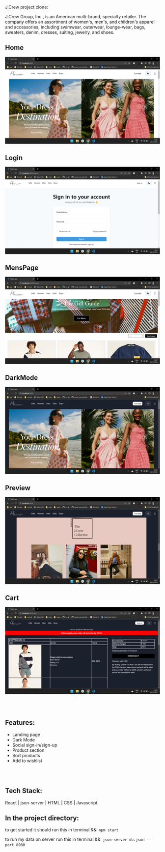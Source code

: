 J.Crew project clone:   

J.Crew Group, Inc., is an American multi-brand, specialty retailer. The company offers an assortment of women's, men's, and children's apparel and accessories, including swimwear, outerwear, lounge-wear, bags, sweaters, denim, dresses, suiting, jewelry, and shoes.  

## Home
![Home](./src/Image/Home.png?raw=true) 
## Login 
![Login](./src/Image/Loginpage.png?raw=true) 
## MensPage 
![MensPage](./src/Image/mespage.png?raw=true)  
## DarkMode 
![DarkMode](./src/Image/DarkMode.png?raw=true) 
## Preview 
![Preview](./src/Image/Jcrew.png?raw=true) 
## Cart 
![Cart](./src/Image/Cart.png?raw=true) 

<br/> 
<br/> 

## Features: 
- Landing page  
- Dark Mode  
- Social sign-in/sign-up
- Product section
- Sort products
- Add to wishlist 

<br/>
<br/>


## Tech Stack: 
 React | json-server | HTML | CSS | Javascript 

## In the project directory:   

to get started it should run this in terminal 
&&: `npm start`

to run my data on server run this in terminal 
&&: `json-server db.json --port 8080` 





